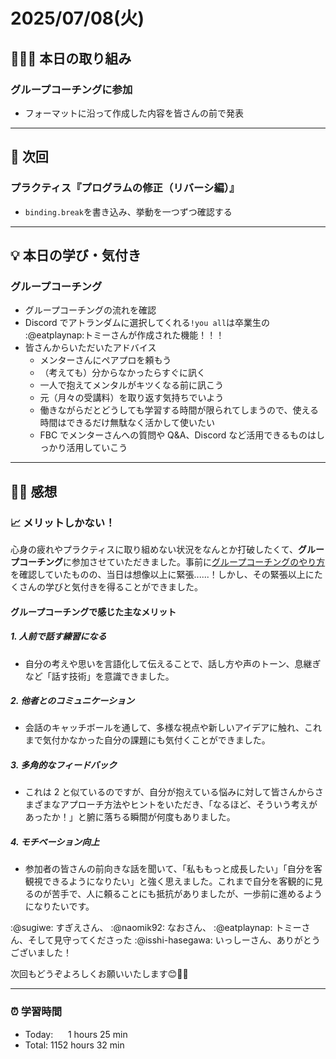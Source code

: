 # 2025/07/08(火)
## 🧑🏻‍💻 本日の取り組み
### グループコーチングに参加
- フォーマットに沿って作成した内容を皆さんの前で発表


---


## 🎯 次回
### プラクティス『プログラムの修正（リバーシ編）』
- `binding.break`を書き込み、挙動を一つずつ確認する
    

---


## 💡 本日の学び・気付き
### グループコーチング
- グループコーチングの流れを確認
- Discord でアトランダムに選択してくれる`!you all`は卒業生の :@eatplaynap:トミーさんが作成された機能！！！
- 皆さんからいただいたアドバイス
  - メンターさんにペアプロを頼もう
  - （考えても）分からなかったらすぐに訊く
  - 一人で抱えてメンタルがキツくなる前に訊こう
  - 元（月々の受講料）を取り返す気持ちでいよう
  - 働きながらだとどうしても学習する時間が限られてしまうので、使える時間はできるだけ無駄なく活かして使いたい
  - FBC でメンターさんへの質問や Q&A、Discord など活用できるものはしっかり活用していこう


---


## ✍🏻 感想
### 📈 メリットしかない！
心身の疲れやプラクティスに取り組めない状況をなんとか打破したくて、**グループコーチング**に参加させていただきました。事前に[グループコーチングのやり方](https://bootcamp.fjord.jp/pages/424)を確認していたものの、当日は想像以上に緊張......！しかし、その緊張以上にたくさんの学びと気付きを得ることができました。

#### グループコーチングで感じた主なメリット
##### 1. 人前で話す練習になる
- 自分の考えや思いを言語化して伝えることで、話し方や声のトーン、息継ぎなど「話す技術」を意識できました。
##### 2. 他者とのコミュニケーション
- 会話のキャッチボールを通して、多様な視点や新しいアイデアに触れ、これまで気付かなかった自分の課題にも気付くことができました。
##### 3. 多角的なフィードバック
- これは 2 と似ているのですが、自分が抱えている悩みに対して皆さんからさまざまなアプローチ方法やヒントをいただき、「なるほど、そういう考えがあったか！」と腑に落ちる瞬間が何度もありました。
##### 4. モチベーション向上
- 参加者の皆さんの前向きな話を聞いて、「私ももっと成長したい」「自分を客観視できるようになりたい」と強く思えました。これまで自分を客観的に見るのが苦手で、人に頼ることにも抵抗がありましたが、一歩前に進めるようになりたいです。

:@sugiwe: すぎえさん、 :@naomik92: なおさん、 :@eatplaynap: トミーさん、そして見守ってくださった :@isshi-hasegawa: いっしーさん、ありがとうございました！

次回もどうぞよろしくお願いいたします😊🙏🏻


---


### ⏰ 学習時間
- Today:&nbsp;&nbsp;&nbsp;&nbsp;&nbsp; 1 hours 25 min
- Total: 1152 hours 32 min
